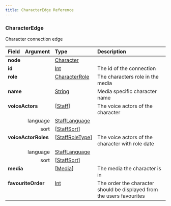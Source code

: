```yaml
---
title: CharacterEdge Reference
---
```


### CharacterEdge
Character connection edge
<table>
<thead>
<tr>
<th align="left">Field</th>
<th align="right">Argument</th>
<th align="left">Type</th>
<th align="left">Description</th>
</tr>
</thead>
<tbody>
<tr>
<td colspan="2" valign="top"><strong>node</strong></td>
<td valign="top"><a href="/reference/object/character">Character</a></td>
<td></td>
</tr>
<tr>
<td colspan="2" valign="top"><strong>id</strong></td>
<td valign="top"><a href="/reference/scalar/int">Int</a></td>
<td>
The id of the connection
</td>
</tr>
<tr>
<td colspan="2" valign="top"><strong>role</strong></td>
<td valign="top"><a href="/reference/enum/characterrole">CharacterRole</a></td>
<td>
The characters role in the media
</td>
</tr>
<tr>
<td colspan="2" valign="top"><strong>name</strong></td>
<td valign="top"><a href="/reference/scalar/string">String</a></td>
<td>
Media specific character name
</td>
</tr>
<tr>
<td colspan="2" valign="top"><strong>voiceActors</strong></td>
<td valign="top">[<a href="/reference/object/staff">Staff</a>]</td>
<td>
The voice actors of the character
</td>
</tr>
<tr>
<td colspan="2" align="right" valign="top">language</td>
<td valign="top"><a href="/reference/enum/stafflanguage">StaffLanguage</a></td>
<td></td>
</tr>
<tr>
<td colspan="2" align="right" valign="top">sort</td>
<td valign="top">[<a href="/reference/enum/staffsort">StaffSort</a>]</td>
<td></td>
</tr>
<tr>
<td colspan="2" valign="top"><strong>voiceActorRoles</strong></td>
<td valign="top">[<a href="/reference/object/staffroletype">StaffRoleType</a>]</td>
<td>
The voice actors of the character with role date
</td>
</tr>
<tr>
<td colspan="2" align="right" valign="top">language</td>
<td valign="top"><a href="/reference/enum/stafflanguage">StaffLanguage</a></td>
<td></td>
</tr>
<tr>
<td colspan="2" align="right" valign="top">sort</td>
<td valign="top">[<a href="/reference/enum/staffsort">StaffSort</a>]</td>
<td></td>
</tr>
<tr>
<td colspan="2" valign="top"><strong>media</strong></td>
<td valign="top">[<a href="/reference/object/media">Media</a>]</td>
<td>
The media the character is in
</td>
</tr>
<tr>
<td colspan="2" valign="top"><strong>favouriteOrder</strong></td>
<td valign="top"><a href="/reference/scalar/int">Int</a></td>
<td>
The order the character should be displayed from the users favourites
</td>
</tr>
</tbody>
</table>